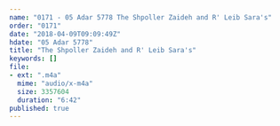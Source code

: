 ```yaml
---
name: "0171 - 05 Adar 5778 The Shpoller Zaideh and R' Leib Sara's"
order: "0171"
date: "2018-04-09T09:09:49Z"
hdate: "05 Adar 5778"
title: "The Shpoller Zaideh and R' Leib Sara's"
keywords: []
file:
- ext: ".m4a"
  mime: "audio/x-m4a"
  size: 3357604
  duration: "6:42"
published: true
---
```



